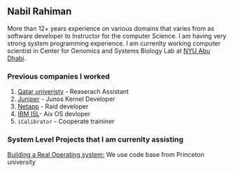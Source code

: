 ## Nabil Rahiman

More than 12+ years experience on various domains that varies from as software developer to Instructor for the computer Science. I am having very strong system programming experience. I am currenlty working computer scientist in Center for Genomics and Systems Biology Lab at [NYU Abu Dhabi](https://nyuad.nyu.edu). 

### Previous companies I worked

 
1. [Qatar univeristy](www.qu.edu.qa) - Reaserach Assistant
2. [Juniper](https://www.juniper.net) - Junos Kernel Developer
3. [Netapp](https://www.netapp.com) - Raid developer
4. [IBM ISL](https://www.ibm.com)- Aix OS devloper
5. `iCalibrator` - Cooperate traininer


### System Level Projects that I am currenlty assisting 

[Building a Real Operating system:](https://www.cs.princeton.edu/courses/archive/fall18/cos318/projects.html) We use code base from Princeton university


